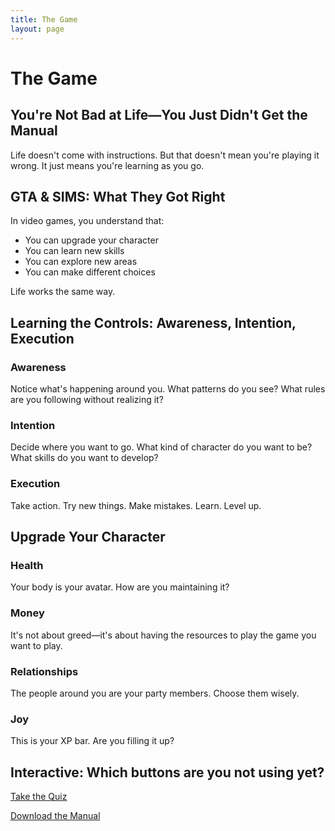 ```yaml
---
title: The Game
layout: page
---
```


# The Game

## You're Not Bad at Life—You Just Didn't Get the Manual

Life doesn't come with instructions. But that doesn't mean you're playing it wrong. It just means you're learning as you go.

## GTA & SIMS: What They Got Right

In video games, you understand that:
- You can upgrade your character
- You can learn new skills
- You can explore new areas
- You can make different choices

Life works the same way.

## Learning the Controls: Awareness, Intention, Execution

### Awareness
Notice what's happening around you. What patterns do you see? What rules are you following without realizing it?

### Intention
Decide where you want to go. What kind of character do you want to be? What skills do you want to develop?

### Execution
Take action. Try new things. Make mistakes. Learn. Level up.

## Upgrade Your Character

### Health
Your body is your avatar. How are you maintaining it?

### Money
It's not about greed—it's about having the resources to play the game you want to play.

### Relationships
The people around you are your party members. Choose them wisely.

### Joy
This is your XP bar. Are you filling it up?

## Interactive: Which buttons are you not using yet?

[Take the Quiz](/quiz/controls)

[Download the Manual](/downloads/life-manual.pdf) 